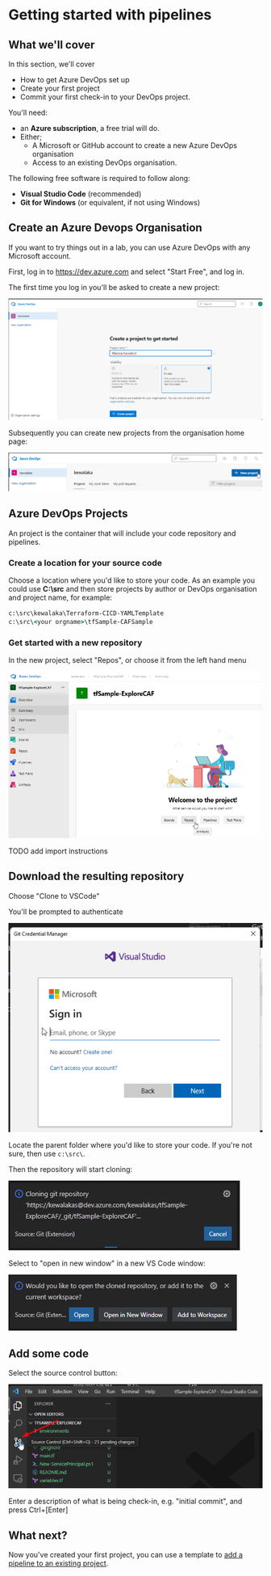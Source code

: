 # Getting started with pipelines

## What we'll cover

In this section, we'll cover

* How to get Azure DevOps set up
* Create your first project
* Commit your first check-in to your DevOps project.

You'll need:

* an **Azure subscription**, a free trial will do.
* Either;
  * A Microsoft or GitHub account to create a new Azure DevOps organisation
  * Access to an existing DevOps organisation.

The following free software is required to follow along:

* **Visual Studio Code** (recommended)
* **Git for Windows** (or equivalent, if not using Windows)

## Create an Azure Devops Organisation

If you want to try things out in a lab, you can use Azure DevOps with any Microsoft account.

First, log in to <https://dev.azure.com> and select "Start Free", and log in.

The first time you log in you'll be asked to create a new project:

![first time creating a project in Azure DevOps](images/terraform-create-new-firsttime.png)

Subsequently you can create new projects from the organisation home page:

![Create a new project in DevOps](images/terraform-create-new-project.png)

## Azure DevOps Projects

An project is the container that will include your code repository and pipelines.

### Create a location for your source code

Choose a location where you'd like to store your code.  As an example you could use **C:\src** and then store projects by author or DevOps organisation and project name, for example:

```cmd
c:\src\kewalaka\Terraform-CICD-YAMLTemplate
c:\src\<your orgname>\tfSample-CAFSample
```

### Get started with a new repository

In the new project, select "Repos", or choose it from the left hand menu

![creating your first project in DevOps](images/azure-devops-new-project.png)

TODO add import instructions

## Download the resulting repository

Choose "Clone to VSCode"

You'll be prompted to authenticate

![devops authentication dialog](images/vscode-authenticate.png)

Locate the parent folder where you'd like to store your code.  If you're not sure, then use ```c:\src\```.

Then the repository will start cloning:

![vscode notification cloning the source code](images/vscodenotification-cloningrepo.png)

Select to "open in new window" in a new VS Code window:

![vscode notification for location to open project](images/vscodenotification-openrepo.png)

## Add some code

Select the source control button:

![vscode - location of source code extension](images/vscode-check-ing.png)

Enter a description of what is being check-in, e.g. "initial commit", and press Ctrl+[Enter]

## What next?

Now you've created your first project, you can use a template to [add a pipeline to an existing project](/docs/Add%20Pipelines%20To%20An%20Existing%20Project.md).

